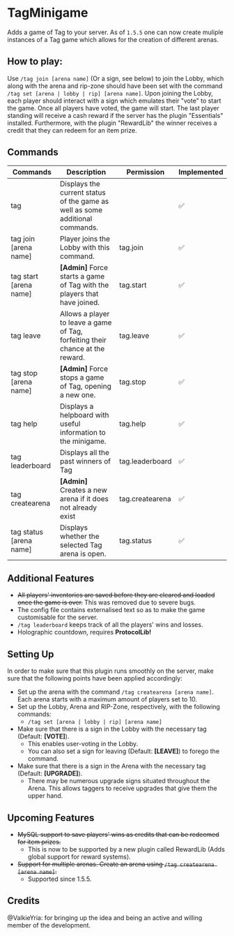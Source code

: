 # TagMinigame
Adds a game of Tag to your server.
As of `1.5.5` one can now create muliple instances of a Tag game which allows for the creation of different arenas.

## How to play:
Use `/tag join [arena name]` (Or a sign, see below) to join the Lobby, which along with the arena and rip-zone should have been set with the command `/tag set [arena | lobby | rip] [arena name]`. Upon joining the Lobby, each player should interact with a sign which emulates their "vote" to start the game. Once all players have voted, the game will start.
The last player standing will receive a cash reward if the server has the plugin "Essentials" installed. Furthermore, with the plugin "RewardLib" the winner receives a credit that they can redeem for an item prize.

## Commands

| Commands   | Description   | Permission   | Implemented |
|------------|---------------|--------------|------------|
|tag|Displays the current status of the game as well as some additional commands.||:white_check_mark:|
|tag join [arena name]   |Player joins the Lobby with this command. |tag.join      |:white_check_mark:|
|tag start [arena name]  |**[Admin]** Force starts a game of Tag with the players that have joined.|tag.start     |:white_check_mark:|
|tag leave   |Allows a player to leave a game of Tag, forfeiting their chance at the reward.|tag.leave|:white_check_mark:|
|tag stop [arena name]  |**[Admin]** Force stops a game of Tag, opening a new one. |tag.stop            	|:white_check_mark:|
|tag help      |Displays a helpboard with useful information to the minigame. |tag.help            	|:white_check_mark:|
|tag leaderboard|Displays all the past winners of Tag|tag.leaderboard|:white_check_mark:|
|tag createarena|**[Admin]** Creates a new arena if it does not already exist|tag.createarena|:white_check_mark:|
|tag status [arena name]|Displays whether the selected Tag arena is open.|tag.status|:white_check_mark:|

## Additional Features

- ~~All players' inventories are saved before they are cleared and loaded once the game is over.~~ This was removed due to severe bugs.
- The config file contains externalised text so as to make the game customisable for the server.
- `/tag leaderboard` keeps track of all the players' wins and losses.
- Holographic countdown, requires **ProtocolLib!**

## Setting Up

In order to make sure that this plugin runs smoothly on the server, make sure that the following points have been applied accordingly:

- Set up the arena with the command `/tag createarena [arena name]`. Each arena starts with a maximum amount of players set to 10.
- Set up the Lobby, Arena and RIP-Zone, respectively, with the following commands:
  - `/tag set [arena | lobby | rip] [arena name]`
- Make sure that there is a sign in the Lobby with the necessary tag (Default: **[VOTE]**).
  - This enables user-voting in the Lobby.
  - You can also set a sign for leaving (Default: **[LEAVE]**) to forego the command.
- Make sure that there is a sign in the Arena with the necessary tag (Default: **[UPGRADE]**).
  - There may be numerous upgrade signs situated throughout the Arena. This allows taggers to receive upgrades that give them the upper hand.
  
## Upcoming Features

- ~~MySQL support to save players' wins as credits that can be redeemed for item prizes.~~ 
  - This is now to be supported by a new plugin called RewardLib (Adds global support for reward systems).
- ~~Support for multiple arenas. Create an arena using `/tag createarena [arena name]`.~~ 
  - Supported since 1.5.5.
  
## Credits

@ValkieYria: for bringing up the idea and being an active and willing member of the development.
